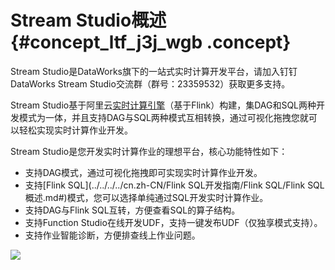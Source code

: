 # Stream Studio概述 {#concept_ltf_j3j_wgb .concept}

Stream Studio是DataWorks旗下的一站式实时计算开发平台，请加入钉钉DataWorks Stream Studio交流群（群号：23359532）获取更多支持。

Stream Studio基于阿里云[实时计算引擎](../../../../cn.zh-CN/产品简介/什么是阿里云实时计算.md#)（基于Flink）构建，集DAG和SQL两种开发模式为一体，并且支持DAG与SQL两种模式互相转换，通过可视化拖拽您就可以轻松实现实时计算作业开发。

Stream Studio是您开发实时计算作业的理想平台，核心功能特性如下：

-   支持DAG模式，通过可视化拖拽即可实现实时计算作业开发。
-   支持[Flink SQL](../../../../cn.zh-CN/Flink SQL开发指南/Flink SQL/Flink SQL概述.md#)模式，您可以选择单纯通过SQL开发实时计算作业。
-   支持DAG与Flink SQL互转，方便查看SQL的算子结构。
-   支持Function Studio在线开发UDF，支持一键发布UDF（仅独享模式支持）。
-   支持作业智能诊断，方便排查线上作业问题。

![](http://static-aliyun-doc.oss-cn-hangzhou.aliyuncs.com/assets/img/129837/155719434139369_zh-CN.png)

